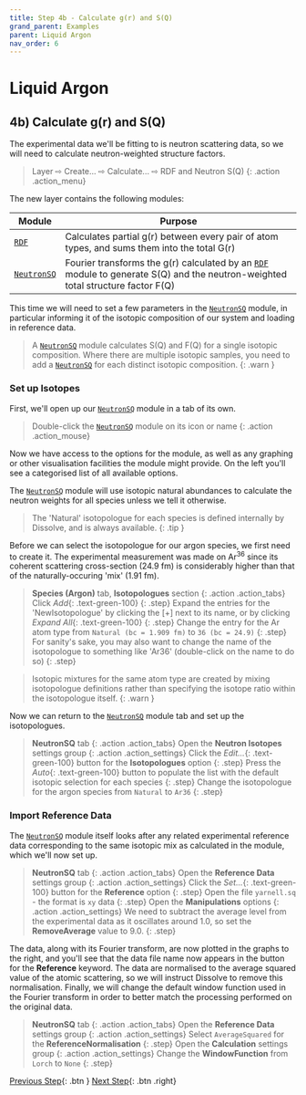 ```yaml
---
title: Step 4b - Calculate g(r) and S(Q)
grand_parent: Examples
parent: Liquid Argon
nav_order: 6
---
```

# Liquid Argon

## 4b) Calculate g(r) and S(Q)

The experimental data we'll be fitting to is neutron scattering data, so we will need to calculate neutron-weighted structure factors.

> Layer &#8680; Create... &#8680; Calculate... &#8680; RDF and Neutron S(Q)
{: .action .action_menu}

The new layer contains the following modules:

| Module | Purpose |
|--------|---------|
| [`RDF`](/modules/rdf) | Calculates partial g(r) between every pair of atom types, and sums them into the total G(r) |
| [`NeutronSQ`](/modules/neutronsq) | Fourier transforms the g(r) calculated by an [`RDF`](/modules/rdf) module to generate S(Q) and the neutron-weighted total structure factor F(Q) |

This time we will need to set a few parameters in the [`NeutronSQ`](/modules/neutronsq) module, in particular informing it of the isotopic composition of our system and loading in reference data.

> A [`NeutronSQ`](/modules/neutronsq) module calculates S(Q) and F(Q) for a single isotopic composition. Where there are multiple isotopic samples, you need to add a [`NeutronSQ`](/modules/neutronsq) for each distinct isotopic composition.
{: .warn }

### Set up Isotopes

First, we'll open up our [`NeutronSQ`](/modules/neutronsq) module in a tab of its own.

> Double-click the [`NeutronSQ`](/modules/neutronsq) module on its icon or name
{: .action .action_mouse}

Now we have access to the options for the module, as well as any graphing or other visualisation facilities the module might provide. On the left you'll see a categorised list of all available options.

The [`NeutronSQ`](/modules/neutronsq) module will use isotopic natural abundances to calculate the neutron weights for all species unless we tell it otherwise.

> The 'Natural' isotopologue for each species is defined internally by Dissolve, and is always available.
{: .tip }

Before we can select the isotopologue for our argon species, we first need to create it. The experimental measurement was made on Ar<sup>36</sup> since its coherent scattering cross-section (24.9 fm) is considerably higher than that of the naturally-occuring 'mix' (1.91 fm).

> **Species (Argon)** tab, **Isotopologues** section
{: .action .action_tabs}
> Click _Add_{: .text-green-100}
{: .step}
> Expand the entries for the 'NewIsotopologue' by clicking the [+] next to its name, or by clicking _Expand All_{: .text-green-100}
{: .step}
> Change the entry for the Ar atom type from `Natural (bc = 1.909 fm)` to `36 (bc = 24.9)`
{: .step}
>For sanity's sake, you may also want to change the name of the isotopologue to something like 'Ar36' (double-click on the name to do so)
{: .step}

> Isotopic mixtures for the same atom type are created by mixing isotopologue definitions rather than specifying the isotope ratio within the isotopologue itself.
{: .warn }

Now we can return to the [`NeutronSQ`](/modules/neutronsq) module tab and set up the isotopologues.

> **NeutronSQ** tab
{: .action .action_tabs}
> Open the **Neutron Isotopes** settings group
{: .action .action_settings}
> Click the _Edit..._{: .text-green-100} button for the **Isotopologues** option
{: .step}
> Press the _Auto_{: .text-green-100} button to populate the list with the default isotopic selection for each species
{: .step}
> Change the isotopologue for the argon species from `Natural` to `Ar36`
{: .step}

### Import Reference Data

The [`NeutronSQ`](/modules/neutronsq) module itself looks after any related experimental reference data corresponding to the same isotopic mix as calculated in the module, which we'll now set up.

> **NeutronSQ** tab
{: .action .action_tabs}
> Open the **Reference Data** settings group
{: .action .action_settings}
> Click the _Set..._{: .text-green-100} button for the **Reference** option
{: .step}
> Open the file `yarnell.sq` - the format is `xy` data
{: .step}
> Open the **Manipulations** options
{: .action .action_settings}
> We need to subtract the average level from the experimental data as it oscillates around 1.0, so set the **RemoveAverage** value to 9.0.
{: .step}

The data, along with its Fourier transform, are now plotted in the graphs to the right, and you'll see that the data file name now appears in the button for the **Reference** keyword. The data are normalised to the average squared value of the atomic scattering, so we will instruct Dissolve to remove this normalisation. Finally, we will change the default window function used in the Fourier transform in order to better match the processing performed on the original data.

> **NeutronSQ** tab
{: .action .action_tabs}
> Open the **Reference Data** settings group
{: .action .action_settings}
> Select `AverageSquared` for the **ReferenceNormalisation**
{: .step}
> Open the **Calculation** settings group
{: .action .action_settings}
> Change the **WindowFunction** from `Lorch` to `None`
{: .step}

[Previous Step](step4a.md){: .btn }   [Next Step](step5.md){: .btn .right}
